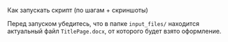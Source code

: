 Как запускать скрипт (по шагам + скриншоты)



Перед запуском убедитесь, что в папке `input_files/` находится актуальный файл `TitlePage.docx`, от которого будет взято оформление.


